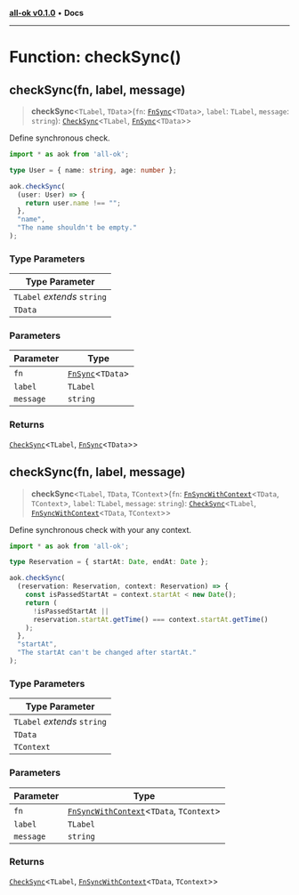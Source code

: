 [**all-ok v0.1.0**](../README.md) • **Docs**

***

# Function: checkSync()

## checkSync(fn, label, message)

> **checkSync**\<`TLabel`, `TData`\>(`fn`: [`FnSync`](../-internal-/type-aliases/FnSync.md)\<`TData`\>, `label`: `TLabel`, `message`: `string`): [`CheckSync`](../type-aliases/CheckSync.md)\<`TLabel`, [`FnSync`](../-internal-/type-aliases/FnSync.md)\<`TData`\>\>

Define synchronous check.

```ts
import * as aok from 'all-ok';

type User = { name: string, age: number };

aok.checkSync(
  (user: User) => {
    return user.name !== "";
  },
  "name",
  "The name shouldn't be empty."
);
```

### Type Parameters

| Type Parameter |
| ------ |
| `TLabel` *extends* `string` |
| `TData` |

### Parameters

| Parameter | Type |
| ------ | ------ |
| `fn` | [`FnSync`](../-internal-/type-aliases/FnSync.md)\<`TData`\> |
| `label` | `TLabel` |
| `message` | `string` |

### Returns

[`CheckSync`](../type-aliases/CheckSync.md)\<`TLabel`, [`FnSync`](../-internal-/type-aliases/FnSync.md)\<`TData`\>\>

## checkSync(fn, label, message)

> **checkSync**\<`TLabel`, `TData`, `TContext`\>(`fn`: [`FnSyncWithContext`](../-internal-/type-aliases/FnSyncWithContext.md)\<`TData`, `TContext`\>, `label`: `TLabel`, `message`: `string`): [`CheckSync`](../type-aliases/CheckSync.md)\<`TLabel`, [`FnSyncWithContext`](../-internal-/type-aliases/FnSyncWithContext.md)\<`TData`, `TContext`\>\>

Define synchronous check with your any context.

```ts
import * as aok from 'all-ok';

type Reservation = { startAt: Date, endAt: Date };

aok.checkSync(
  (reservation: Reservation, context: Reservation) => {
    const isPassedStartAt = context.startAt < new Date();
    return (
      !isPassedStartAt ||
      reservation.startAt.getTime() === context.startAt.getTime()
    );
  },
  "startAt",
  "The startAt can't be changed after startAt."
);
```

### Type Parameters

| Type Parameter |
| ------ |
| `TLabel` *extends* `string` |
| `TData` |
| `TContext` |

### Parameters

| Parameter | Type |
| ------ | ------ |
| `fn` | [`FnSyncWithContext`](../-internal-/type-aliases/FnSyncWithContext.md)\<`TData`, `TContext`\> |
| `label` | `TLabel` |
| `message` | `string` |

### Returns

[`CheckSync`](../type-aliases/CheckSync.md)\<`TLabel`, [`FnSyncWithContext`](../-internal-/type-aliases/FnSyncWithContext.md)\<`TData`, `TContext`\>\>
